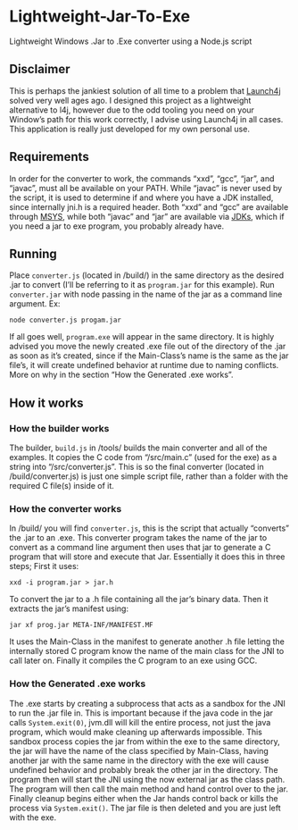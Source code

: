 # Lightweight-Jar-To-Exe
Lightweight Windows .Jar to .Exe converter using a Node.js script

## Disclaimer
This is perhaps the jankiest solution of all time to a problem that [Launch4j](http://launch4j.sourceforge.net/) solved very well ages ago. I designed this project as a lightweight alternative to l4j, however due to the odd tooling you need on your Window’s path for this work correctly, I advise using Launch4j in all cases. This application is really just developed for my own personal use.

## Requirements
In order for the converter to work, the commands “xxd”, “gcc”, “jar”, and “javac”, must all be available on your PATH. While “javac” is never used by the script, it is used to determine if and where you have a JDK installed, since internally jni.h is a required header. Both “xxd” and “gcc” are available through [MSYS](http://www.mingw.org/wiki/MSYS), while both “javac” and “jar” are available via [JDKs](https://www.oracle.com/java/technologies/javase-downloads.html), which if you need a jar to exe program, you probably already have. 

## Running
Place `converter.js` (located in /build/) in the same directory as the desired .jar to convert (I’ll be referring to it as `program.jar` for this example). Run `converter.jar` with node passing in the name of the jar as a command line argument. Ex:
```
node converter.js progam.jar
```
If all goes well, `program.exe` will appear in the same directory. It is highly advised you move the newly created .exe file out of the directory of the .jar as soon as it’s created, since if the Main-Class’s name is the same as the jar file’s, it will create undefined behavior at runtime due to naming conflicts. More on why in the section “How the Generated .exe works”.

## How it works

### How the builder works
The builder, `build.js` in /tools/ builds the main converter and all of the examples. It copies the C code from “/src/main.c” (used for the exe) as a string into “/src/converter.js”. This is so the final converter (located in /build/converter.js) is just one simple script file, rather than a folder with the required C file(s) inside of it. 

### How the converter works
In /build/ you will find `converter.js`, this is the script that actually “converts” the .jar to an .exe.
This converter program takes the name of the jar to convert as a command line argument then uses that jar to generate a C program that will store and execute that Jar. Essentially it does this in three steps; First it uses:
```
xxd -i program.jar > jar.h
```
To convert the jar to a .h file containing all the jar’s binary data. Then it extracts the jar’s manifest using:
```
jar xf prog.jar META-INF/MANIFEST.MF
```
It uses the Main-Class in the manifest to generate another .h file letting the internally stored C program know the name of the main class for the JNI to call later on. Finally it compiles the C program to an exe using GCC. 

### How the Generated .exe works
The .exe starts by creating a subprocess that acts as a sandbox for the JNI to run the .jar file in. This is important because if the java code in the jar calls `System.exit(0)`, jvm.dll will kill the entire process, not just the java program, which would make cleaning up afterwards impossible.
This sandbox process copies the jar from within the exe to the same directory, the jar will have the name of the class specified by Main-Class, having another jar with the same name in the directory with the exe will cause undefined behavior and probably break the other jar in the directory. The program then will start the JNI using the now external jar as the class path. The program will then call the main method and hand control over to the jar. Finally cleanup begins either when the Jar hands control back or kills the process via `System.exit()`. The jar file is then deleted and you are just left with the exe.

